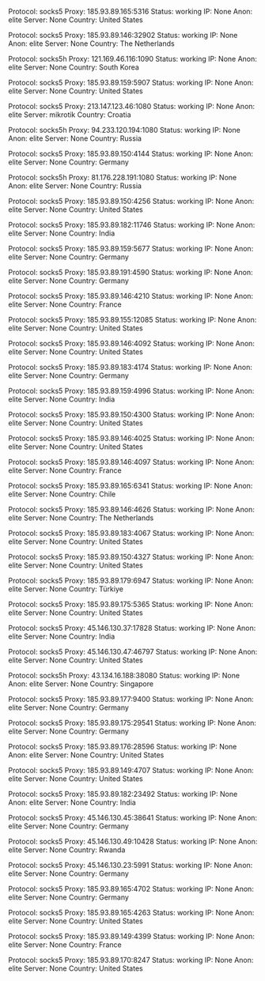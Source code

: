 Protocol: socks5
Proxy: 185.93.89.165:5316
Status: working
IP: None
Anon: elite
Server: None
Country: United States

Protocol: socks5
Proxy: 185.93.89.146:32902
Status: working
IP: None
Anon: elite
Server: None
Country: The Netherlands

Protocol: socks5h
Proxy: 121.169.46.116:1090
Status: working
IP: None
Anon: elite
Server: None
Country: South Korea

Protocol: socks5
Proxy: 185.93.89.159:5907
Status: working
IP: None
Anon: elite
Server: None
Country: United States

Protocol: socks5
Proxy: 213.147.123.46:1080
Status: working
IP: None
Anon: elite
Server: mikrotik
Country: Croatia

Protocol: socks5h
Proxy: 94.233.120.194:1080
Status: working
IP: None
Anon: elite
Server: None
Country: Russia

Protocol: socks5
Proxy: 185.93.89.150:4144
Status: working
IP: None
Anon: elite
Server: None
Country: Germany

Protocol: socks5h
Proxy: 81.176.228.191:1080
Status: working
IP: None
Anon: elite
Server: None
Country: Russia

Protocol: socks5
Proxy: 185.93.89.150:4256
Status: working
IP: None
Anon: elite
Server: None
Country: United States

Protocol: socks5
Proxy: 185.93.89.182:11746
Status: working
IP: None
Anon: elite
Server: None
Country: India

Protocol: socks5
Proxy: 185.93.89.159:5677
Status: working
IP: None
Anon: elite
Server: None
Country: Germany

Protocol: socks5
Proxy: 185.93.89.191:4590
Status: working
IP: None
Anon: elite
Server: None
Country: Germany

Protocol: socks5
Proxy: 185.93.89.146:4210
Status: working
IP: None
Anon: elite
Server: None
Country: France

Protocol: socks5
Proxy: 185.93.89.155:12085
Status: working
IP: None
Anon: elite
Server: None
Country: United States

Protocol: socks5
Proxy: 185.93.89.146:4092
Status: working
IP: None
Anon: elite
Server: None
Country: United States

Protocol: socks5
Proxy: 185.93.89.183:4174
Status: working
IP: None
Anon: elite
Server: None
Country: Germany

Protocol: socks5
Proxy: 185.93.89.159:4996
Status: working
IP: None
Anon: elite
Server: None
Country: India

Protocol: socks5
Proxy: 185.93.89.150:4300
Status: working
IP: None
Anon: elite
Server: None
Country: United States

Protocol: socks5
Proxy: 185.93.89.146:4025
Status: working
IP: None
Anon: elite
Server: None
Country: United States

Protocol: socks5
Proxy: 185.93.89.146:4097
Status: working
IP: None
Anon: elite
Server: None
Country: France

Protocol: socks5
Proxy: 185.93.89.165:6341
Status: working
IP: None
Anon: elite
Server: None
Country: Chile

Protocol: socks5
Proxy: 185.93.89.146:4626
Status: working
IP: None
Anon: elite
Server: None
Country: The Netherlands

Protocol: socks5
Proxy: 185.93.89.183:4067
Status: working
IP: None
Anon: elite
Server: None
Country: United States

Protocol: socks5
Proxy: 185.93.89.150:4327
Status: working
IP: None
Anon: elite
Server: None
Country: United States

Protocol: socks5
Proxy: 185.93.89.179:6947
Status: working
IP: None
Anon: elite
Server: None
Country: Türkiye

Protocol: socks5
Proxy: 185.93.89.175:5365
Status: working
IP: None
Anon: elite
Server: None
Country: United States

Protocol: socks5
Proxy: 45.146.130.37:17828
Status: working
IP: None
Anon: elite
Server: None
Country: India

Protocol: socks5
Proxy: 45.146.130.47:46797
Status: working
IP: None
Anon: elite
Server: None
Country: United States

Protocol: socks5h
Proxy: 43.134.16.188:38080
Status: working
IP: None
Anon: elite
Server: None
Country: Singapore

Protocol: socks5
Proxy: 185.93.89.177:9400
Status: working
IP: None
Anon: elite
Server: None
Country: Germany

Protocol: socks5
Proxy: 185.93.89.175:29541
Status: working
IP: None
Anon: elite
Server: None
Country: Germany

Protocol: socks5
Proxy: 185.93.89.176:28596
Status: working
IP: None
Anon: elite
Server: None
Country: United States

Protocol: socks5
Proxy: 185.93.89.149:4707
Status: working
IP: None
Anon: elite
Server: None
Country: United States

Protocol: socks5
Proxy: 185.93.89.182:23492
Status: working
IP: None
Anon: elite
Server: None
Country: India

Protocol: socks5
Proxy: 45.146.130.45:38641
Status: working
IP: None
Anon: elite
Server: None
Country: Germany

Protocol: socks5
Proxy: 45.146.130.49:10428
Status: working
IP: None
Anon: elite
Server: None
Country: Rwanda

Protocol: socks5
Proxy: 45.146.130.23:5991
Status: working
IP: None
Anon: elite
Server: None
Country: Germany

Protocol: socks5
Proxy: 185.93.89.165:4702
Status: working
IP: None
Anon: elite
Server: None
Country: Germany

Protocol: socks5
Proxy: 185.93.89.165:4263
Status: working
IP: None
Anon: elite
Server: None
Country: United States

Protocol: socks5
Proxy: 185.93.89.149:4399
Status: working
IP: None
Anon: elite
Server: None
Country: France

Protocol: socks5
Proxy: 185.93.89.170:8247
Status: working
IP: None
Anon: elite
Server: None
Country: United States

